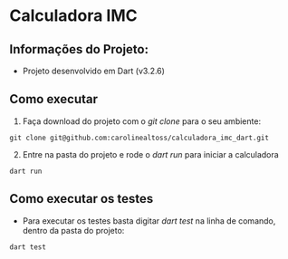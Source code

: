 # Calculadora IMC

## Informações do Projeto:

- Projeto desenvolvido em Dart (v3.2.6)

## Como executar

1. Faça download do projeto com o *git clone* para o seu ambiente:

`git clone git@github.com:carolinealtoss/calculadora_imc_dart.git`

2. Entre na pasta do projeto e rode o *dart run* para iniciar a calculadora

`dart run`

## Como executar os testes

- Para executar os testes basta digitar *dart test* na linha de comando, dentro da pasta do projeto:

`dart test`
